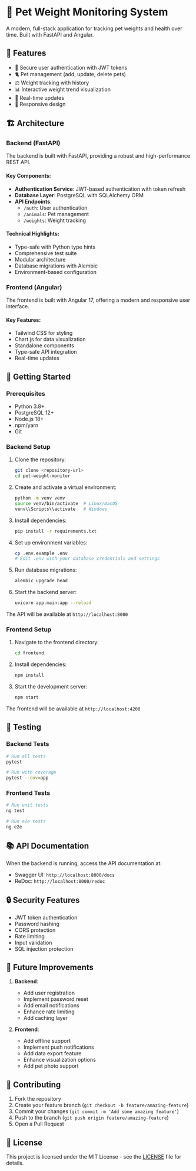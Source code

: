 # 🐾 Pet Weight Monitoring System

A modern, full-stack application for tracking pet weights and health over time. Built with FastAPI and Angular.

## 🌟 Features

- 🔐 Secure user authentication with JWT tokens
- 🐈 Pet management (add, update, delete pets)
- ⚖️ Weight tracking with history
- 📊 Interactive weight trend visualization
- 🔄 Real-time updates
- 📱 Responsive design

## 🏗️ Architecture

### Backend (FastAPI)

The backend is built with FastAPI, providing a robust and high-performance REST API.

#### Key Components:

- **Authentication Service**: JWT-based authentication with token refresh
- **Database Layer**: PostgreSQL with SQLAlchemy ORM
- **API Endpoints**:
  - `/auth`: User authentication
  - `/animals`: Pet management
  - `/weights`: Weight tracking

#### Technical Highlights:

- Type-safe with Python type hints
- Comprehensive test suite
- Modular architecture
- Database migrations with Alembic
- Environment-based configuration

### Frontend (Angular)

The frontend is built with Angular 17, offering a modern and responsive user interface.

#### Key Features:

- Tailwind CSS for styling
- Chart.js for data visualization
- Standalone components
- Type-safe API integration
- Real-time updates

## 🚀 Getting Started

### Prerequisites

- Python 3.8+
- PostgreSQL 12+
- Node.js 18+
- npm/yarn
- Git

### Backend Setup

1. Clone the repository:

   ```bash
   git clone <repository-url>
   cd pet-weight-monitor
   ```

2. Create and activate a virtual environment:

   ```bash
   python -m venv venv
   source venv/bin/activate  # Linux/macOS
   venv\\Scripts\\activate   # Windows
   ```

3. Install dependencies:

   ```bash
   pip install -r requirements.txt
   ```

4. Set up environment variables:

   ```bash
   cp .env.example .env
   # Edit .env with your database credentials and settings
   ```

5. Run database migrations:

   ```bash
   alembic upgrade head
   ```

6. Start the backend server:
   ```bash
   uvicorn app.main:app --reload
   ```

The API will be available at `http://localhost:8000`

### Frontend Setup

1. Navigate to the frontend directory:

   ```bash
   cd frontend
   ```

2. Install dependencies:

   ```bash
   npm install
   ```

3. Start the development server:
   ```bash
   npm start
   ```

The frontend will be available at `http://localhost:4200`

## 🧪 Testing

### Backend Tests

```bash
# Run all tests
pytest

# Run with coverage
pytest --cov=app
```

### Frontend Tests

```bash
# Run unit tests
ng test

# Run e2e tests
ng e2e
```

## 📚 API Documentation

When the backend is running, access the API documentation at:

- Swagger UI: `http://localhost:8000/docs`
- ReDoc: `http://localhost:8000/redoc`

## 🔒 Security Features

- JWT token authentication
- Password hashing
- CORS protection
- Rate limiting
- Input validation
- SQL injection protection

## 🎯 Future Improvements

1. **Backend**:

   - Add user registration
   - Implement password reset
   - Add email notifications
   - Enhance rate limiting
   - Add caching layer

2. **Frontend**:
   - Add offline support
   - Implement push notifications
   - Add data export feature
   - Enhance visualization options
   - Add pet photo support

## 🤝 Contributing

1. Fork the repository
2. Create your feature branch (`git checkout -b feature/amazing-feature`)
3. Commit your changes (`git commit -m 'Add some amazing feature'`)
4. Push to the branch (`git push origin feature/amazing-feature`)
5. Open a Pull Request

## 📝 License

This project is licensed under the MIT License - see the [LICENSE](LICENSE) file for details.
